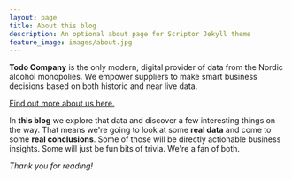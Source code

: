 ```yaml
---
layout: page
title: About this blog
description: An optional about page for Scriptor Jekyll theme
feature_image: images/about.jpg
---
```


**Todo Company** is the only modern, digital provider of data from the Nordic alcohol monopolies. We empower suppliers to make smart business decisions based on both historic and near live data.

<a href="https://bolaget-site.netlify.app/" target="_blank">Find out more about us here.</a>

In **this blog** we explore that data and discover a few interesting things on the way. That means we're going to look at some **real data** and come to some **real conclusions**. Some of those will be directly actionable business insights. Some will just be fun bits of trivia. We're a fan of both.

*Thank you for reading!*
